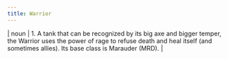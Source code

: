 ```yaml
---
title: Warrior
---
```

| noun | 1.  	A tank that can be recognized by its big axe and bigger temper, the Warrior uses the power of rage to refuse death and heal itself (and sometimes allies). Its base class is Marauder (MRD).	|